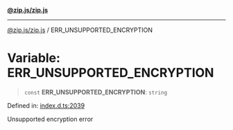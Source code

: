 [**@zip.js/zip.js**](../README.md)

***

[@zip.js/zip.js](../globals.md) / ERR\_UNSUPPORTED\_ENCRYPTION

# Variable: ERR\_UNSUPPORTED\_ENCRYPTION

> `const` **ERR\_UNSUPPORTED\_ENCRYPTION**: `string`

Defined in: [index.d.ts:2039](https://github.com/gildas-lormeau/zip.js/blob/00105a96aa8272ce26bff0eea7ebcfd6071ad540/index.d.ts#L2039)

Unsupported encryption error
